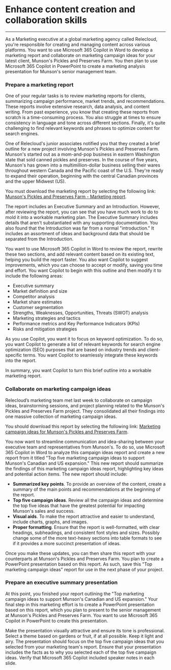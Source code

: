 # Enhance content creation and collaboration skills
---
As a Marketing executive at a global marketing agency called Relecloud, you're responsible for creating and managing content across various platforms. You want to use Microsoft 365 Copilot in Word to develop a marketing report and collaborate on marketing campaign ideas for your latest client, Munson's Pickles and Preserves Farm. You then plan to use Microsoft 365 Copilot in PowerPoint to create a marketing analysis presentation for Munson's senior management team.

### Prepare a marketing report

One of your regular tasks is to review marketing reports for clients, summarizing campaign performance, market trends, and recommendations. These reports involve extensive research, data analysis, and content writing. From past experience, you know that creating these reports from scratch is a time-consuming process. You also struggle at times to ensure consistency in language and tone across different sections. Finally, it's quite challenging to find relevant keywords and phrases to optimize content for search engines.

One of Relecloud's junior associates notified you that they created a brief outline for a new project involving Munson's Pickles and Preserves Farm. Munson's started out as a mom-and-pop business in eastern Washington state that sold canned pickles and preserves. In the course of five years, Munson's has grown into a multimillion-dollar business selling their wares throughout western Canada and the Pacific coast of the U.S. They're ready to expand their operation, beginning with the central Canadian provinces and the upper Midwest (US).

You must download the marketing report by selecting the following link: [Munson's Pickles and Preserves Farm - Marketing report](https://go.microsoft.com/fwlink/?linkid=2268063).

The report includes an Executive Summary and an Introduction. However, after reviewing the report, you can see that you have much work to do to mold it into a workable marketing plan. The Executive Summary includes details that aren't substantiated with any supporting documentation. You also found that the Introduction was far from a normal "introduction." It includes an assortment of ideas and background data that should be separated from the Introduction.

You want to use Microsoft 365 Copilot in Word to review the report, rewrite these two sections, and add relevant content based on its existing text, helping you build the report faster. You also want Copilot to suggest improvements, which you can choose to accept or modify, saving you time and effort. You want Copilot to begin with this outline and then modify it to include the following areas:

 -  Executive summary
 -  Market definition and size
 -  Competitor analysis
 -  Market share estimates
 -  Customer segmentation
 -  Strengths, Weaknesses, Opportunities, Threats (SWOT) analysis
 -  Marketing strategies and tactics
 -  Performance metrics and Key Performance Indicators (KPIs)
 -  Risks and mitigation strategies

As you use Copilot, you want it to focus on keyword optimization. To do so, you want Copilot to generate a list of relevant keywords for search engine optimization (SEO) purposes that are based on industry trends and client-specific terms. You want Copilot to seamlessly integrate these keywords into the report.

In summary, you want Copilot to turn this brief outline into a workable marketing report.

### Collaborate on marketing campaign ideas

Relecloud’s marketing team met last week to collaborate on campaign ideas, brainstorming sessions, and project planning related to the Munson's Pickles and Preserves Farm project. They consolidated all their findings into one massive collection of marketing campaign ideas.

You should download this report by selecting the following link: [Marketing campaign ideas for Munson's Pickles and Preserves Farm](https://go.microsoft.com/fwlink/?linkid=2268691).

You now want to streamline communication and idea-sharing between your executive team and representatives from Munson's. To do so, use Microsoft 365 Copilot in Word to analyze this campaign ideas report and create a new report from it titled "Top five marketing campaign ideas to support Munson's Canadian and US expansion." This new report should summarize the findings of this marketing campaign ideas report, highlighting key ideas and potential action items. The new report should include:

 -  **Summarized key points**. To provide an overview of the content, create a summary of the main points and recommendations at the beginning of the report.
 -  **Top five campaign ideas**. Review all the campaign ideas and determine the top five ideas that have the greatest potential for impacting Munson's sales and success.
 -  **Visual aids**. To make the report attractive and easier to understand, include charts, graphs, and images.
 -  **Proper formatting**. Ensure that the report is well-formatted, with clear headings, subheadings, and consistent font styles and sizes. Possibly change some of the more text-heavy sections into table formats to see if it provides a more succinct presentation of ideas.

Once you make these updates, you can then share this report with your counterparts at Munson's Pickles and Preserves Farm. You plan to create a PowerPoint presentation based on this report. As such, save this "Top marketing campaign ideas" report for use in the next phase of your project.

### Prepare an executive summary presentation

At this point, you finished your report outlining the "Top marketing campaign ideas to support Munson's Canadian and US expansion." Your final step in this marketing effort is to create a PowerPoint presentation based on this report, which you plan to present to the senior management at Munson's Pickles and Preserves Farm. You want to use Microsoft 365 Copilot in PowerPoint to create this presentation.

Make the presentation visually attractive and ensure its tone is professional. Select a theme based on gardens or fruit, if at all possible. Keep it light and airy. The presentation should focus on the top five campaign ideas that you selected from your marketing team's report. Ensure that your presentation includes the facts as to why you selected each of the top five campaign ideas. Verify that Microsoft 365 Copilot included speaker notes in each slide.

